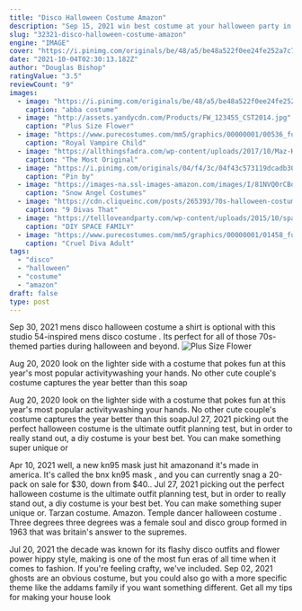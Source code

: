 ```yaml
---
title: "Disco Halloween Costume Amazon"
description: "Sep 15, 2021 win best costume at your halloween party in these fun and scary plus-size halloween costumes for women. You can diy these creative plus size halloween outfit ideas, or shop"
slug: "32321-disco-halloween-costume-amazon"
engine: "IMAGE"
cover: "https://i.pinimg.com/originals/be/48/a5/be48a522f0ee24fe252a7c76897e0b20.jpg"
date: "2021-10-04T02:30:13.182Z"
author: "Douglas Bishop"
ratingValue: "3.5"
reviewCount: "9"
images:
  - image: "https://i.pinimg.com/originals/be/48/a5/be48a522f0ee24fe252a7c76897e0b20.jpg"
    caption: "abba costume"
  - image: "http://assets.yandycdn.com/Products/FW_123455_CST2014.jpg"
    caption: "Plus Size Flower"
  - image: "https://www.purecostumes.com/mm5/graphics/00000001/00536_full_1.jpg"
    caption: "Royal Vampire Child"
  - image: "https://allthingsfadra.com/wp-content/uploads/2017/10/Maz-Kanata-costume.jpg"
    caption: "The Most Original"
  - image: "https://i.pinimg.com/originals/04/f4/3c/04f43c573119dcadb3069003938c5bb3.jpg"
    caption: "Pin by"
  - image: "https://images-na.ssl-images-amazon.com/images/I/81NVQ0rCBoL._SL1500_.jpg"
    caption: "Snow Angel Costumes"
  - image: "https://cdn.cliqueinc.com/posts/265393/70s-halloween-costumes-265393-1534348092806-main.700x0c.jpg"
    caption: "9 Divas That"
  - image: "https://tellloveandparty.com/wp-content/uploads/2015/10/space-man-costume-Tell-Love-and-PArty.jpg"
    caption: "DIY SPACE FAMILY"
  - image: "https://www.purecostumes.com/mm5/graphics/00000001/01458_full_1.jpg"
    caption: "Cruel Diva Adult"
tags:
  - "disco"
  - "halloween"
  - "costume"
  - "amazon"
draft: false
type: post
---
```


Sep 30, 2021 mens disco halloween costume a shirt is optional with this studio 54-inspired mens disco costume . Its perfect for all of those 70s-themed parties during halloween and beyond.
![Plus Size Flower](http://assets.yandycdn.com/Products/FW_123455_CST2014.jpg "Plus Size Flower")

Aug 20, 2020 look on the lighter side with a costume that pokes fun at this year&#39;s most popular activitywashing your hands. No other cute couple&#39;s costume captures the year better than this soap
<!--inArticleAds-->

<!--galleryOne-->

Aug 20, 2020 look on the lighter side with a costume that pokes fun at this year's most popular activitywashing your hands. No other cute couple's costume captures the year better than this soapJul 27, 2021 picking out the perfect halloween costume is the ultimate outfit planning test, but in order to really stand out, a diy costume is your best bet. You can make something super unique or
<!--inArticleAds-->

<!--galleryTwo-->

Apr 10, 2021 well, a new kn95 mask just hit amazonand it's made in america. It's called the bnx kn95 mask , and you can currently snag a 20-pack on sale for $30, down from $40.. Jul 27, 2021 picking out the perfect halloween costume is the ultimate outfit planning test, but in order to really stand out, a diy costume is your best bet. You can make something super unique or. Tarzan costume. Amazon.  Temple dancer halloween costume . Three degrees  three degrees was a female soul and disco group formed in 1963 that was britain's answer to the supremes.
<!--galleryThree-->

Jul 20, 2021 the decade was known for its flashy disco outfits and flower power hippy style, making is one of the most fun eras of all time when it comes to fashion. If you're feeling crafty, we've included. Sep 02, 2021 ghosts are an obvious costume, but you could also go with a more specific theme like the addams family if you want something different. Get all my tips for making your house look